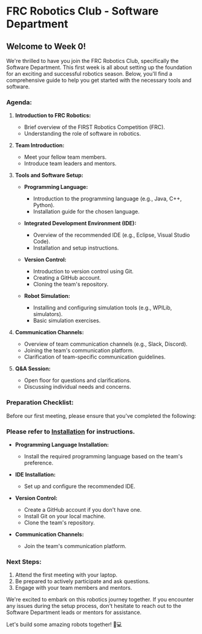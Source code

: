 # FRC Robotics Club - Software Department

## Welcome to Week 0!

We're thrilled to have you join the FRC Robotics Club, specifically the Software Department. This first week is all about setting up the foundation for an exciting and successful robotics season. Below, you'll find a comprehensive guide to help you get started with the necessary tools and software.

### Agenda:

1. **Introduction to FRC Robotics:**
   - Brief overview of the FIRST Robotics Competition (FRC).
   - Understanding the role of software in robotics.

2. **Team Introduction:**
   - Meet your fellow team members.
   - Introduce team leaders and mentors.

3. **Tools and Software Setup:**
   - **Programming Language:**
     - Introduction to the programming language (e.g., Java, C++, Python).
     - Installation guide for the chosen language.

   - **Integrated Development Environment (IDE):**
     - Overview of the recommended IDE (e.g., Eclipse, Visual Studio Code).
     - Installation and setup instructions.

   - **Version Control:**
     - Introduction to version control using Git.
     - Creating a GitHub account.
     - Cloning the team's repository.

   - **Robot Simulation:**
     - Installing and configuring simulation tools (e.g., WPILib, simulators).
     - Basic simulation exercises.

4. **Communication Channels:**
   - Overview of team communication channels (e.g., Slack, Discord).
   - Joining the team's communication platform.
   - Clarification of team-specific communication guidelines.

5. **Q&A Session:**
   - Open floor for questions and clarifications.
   - Discussing individual needs and concerns.

### Preparation Checklist:

Before our first meeting, please ensure that you've completed the following:

### Please refer to [Installation](https://github.com/Greeley-Robotics/installation) for instructions.

- **Programming Language Installation:**
  - Install the required programming language based on the team's preference.

- **IDE Installation:**
  - Set up and configure the recommended IDE.

- **Version Control:**
  - Create a GitHub account if you don't have one.
  - Install Git on your local machine.
  - Clone the team's repository.

- **Communication Channels:**
  - Join the team's communication platform.

### Next Steps:

1. Attend the first meeting with your laptop.
2. Be prepared to actively participate and ask questions.
3. Engage with your team members and mentors.

We're excited to embark on this robotics journey together. If you encounter any issues during the setup process, don't hesitate to reach out to the Software Department leads or mentors for assistance.

Let's build some amazing robots together! 🤖💻
